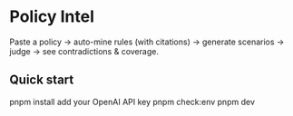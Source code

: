 # Policy Intel

Paste a policy → auto-mine rules (with citations) → generate scenarios → judge → see contradictions & coverage.

## Quick start
pnpm install
add your OpenAI API key
pnpm check:env
pnpm dev
